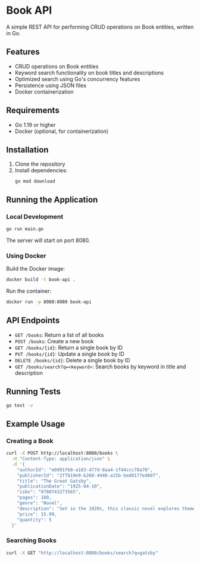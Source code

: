 # Book API

A simple REST API for performing CRUD operations on Book entities, written in Go.

## Features

- CRUD operations on Book entities
- Keyword search functionality on book titles and descriptions
- Optimized search using Go's concurrency features
- Persistence using JSON files
- Docker containerization

## Requirements

- Go 1.19 or higher
- Docker (optional, for containerization)

## Installation

1. Clone the repository
2. Install dependencies:
   ```
   go mod download
   ```

## Running the Application

### Local Development

```bash
go run main.go
```

The server will start on port 8080.

### Using Docker

Build the Docker image:
```bash
docker build -t book-api .
```

Run the container:
```bash
docker run -p 8080:8080 book-api
```

## API Endpoints

- `GET /books`: Return a list of all books
- `POST /books`: Create a new book
- `GET /books/{id}`: Return a single book by ID
- `PUT /books/{id}`: Update a single book by ID
- `DELETE /books/{id}`: Delete a single book by ID
- `GET /books/search?q=<keyword>`: Search books by keyword in title and description

## Running Tests

```bash
go test -v
```

## Example Usage

### Creating a Book

```bash
curl -X POST http://localhost:8080/books \
  -H "Content-Type: application/json" \
  -d '{
    "authorId": "e0d91f68-a183-477d-8aa4-1f44ccc78a70",
    "publisherId": "2f7b19e9-b268-4440-a15b-bed8177ed607",
    "title": "The Great Gatsby",
    "publicationDate": "1925-04-10",
    "isbn": "9780743273565",
    "pages": 180,
    "genre": "Novel",
    "description": "Set in the 1920s, this classic novel explores themes of wealth, love, and the American Dream.",
    "price": 15.99,
    "quantity": 5
  }'
```

### Searching Books

```bash
curl -X GET "http://localhost:8080/books/search?q=gatsby"
```